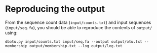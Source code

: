 # Reproducing the output
From the sequence count data (`input/counts.txt`) and input sequences
(`input/seq.fa`), you should be able
to reproduce the contents of `output/` using:

    dbotu.py input/counts.txt input/seq.fa --output output/otu.txt --membership output/membership.txt --log output/log.txt 
